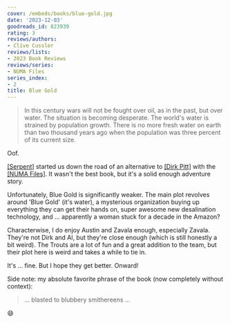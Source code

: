 ```yaml
---
cover: /embeds/books/blue-gold.jpg
date: '2023-12-03'
goodreads_id: 823939
rating: 3
reviews/authors:
- Clive Cussler
reviews/lists:
- 2023 Book Reviews
reviews/series:
- NUMA Files
series_index:
- 2
title: Blue Gold
---
```

> In this century wars will not be fought over oil, as in the past, but over water. The situation is becoming desperate. The world's water is strained by population growth. There is no more fresh water on earth than two thousand years ago when the population was three percent of its current size. 

Oof. 

[[Serpent]]() started us down the road of an alternative to [[Dirk Pitt]]() with the [[NUMA Files]](). It wasn't the best book, but it's a solid enough adventure story. 

Unfortunately, Blue Gold is significantly weaker. The main plot revolves around 'Blue Gold' (it's water), a mysterious organization buying up everything they can get their hands on, super awesome new desalination technology, and ... apparently a woman stuck for a decade in the Amazon? 

Characterwise, I do enjoy Austin and Zavala enough, especially Zavala. They're not Dirk and Al, but they're close enough (which is still honestly a bit weird). The Trouts are a lot of fun and a great addition to the team, but their plot here is weird and takes a while to tie in. 

It's ... fine. But I hope they get better. Onward!

Side note: my absolute favorite phrase of the book (now completely without context):

> ... blasted to blubbery smithereens ...

:smile:


